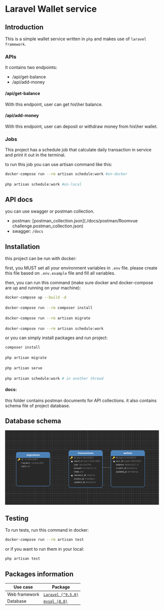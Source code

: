 # Laravel Wallet service

## Introduction

This is a simple wallet service written in `php` and makes use of `laravel framework`.

### APIs

It contains two endpoints:

- /api/get-balance
- /api/add-money

#### /api/get-balance

With this endpoint, user can get his\her balance.

#### /api/add-money

With this endpoint, user can deposit or withdraw money from his\her wallet.

### Jobs

This project has a schedule job that calculate daily transaction in service and print it out in the terminal.

to run this job you can use artisan command like this:

```bash
docker-compose run --rm artisan schedule:work #on-docker

php artisan schedule:work #on-local
```

## API docs

you can use swagger or postman collection.

- postman: [postman_collection.json](./docs/postman/Roomvue challenge.postman_collection.json)
- swagger: `/docs`

## Installation

this project can be run with docker:

first, you MUST set all your environment variables in `.env` file. please create this file based on `.env.example`
file and fill all variables.

then, you can run this command (make sure docker and docker-compose are up and running on your machine):

```bash
docker-compose up --build -d

docker-compose run --rm composer install

docker-compose run --rm artisan migrate

docker-compose run --rm artisan schedule:work
```

or you can simply install packages and run project:

```bash
composer install

php artisan migrate

php artisan serve

php artisan schedule:work # in another thread
```

#### docs:

this folder contains postman documents for API collections. it also contains schema file of project database.

## Database schema

![](./docs/database-design/db-design.png)

## Testing

To run tests, run this command in docker:

```bash
docker-compose run --rm artisan test
```

or if you want to run them in your local:

```bash
php artisan test
```

## Packages information

| Use case      | Package                                                   |
|---------------|-----------------------------------------------------------|
| Web framework | [`Laravel (^9.5.0)`](https://laravel.com/)                |
| Database      | [`mysql (8.0)`](https://www.mysql.com/)                   |

